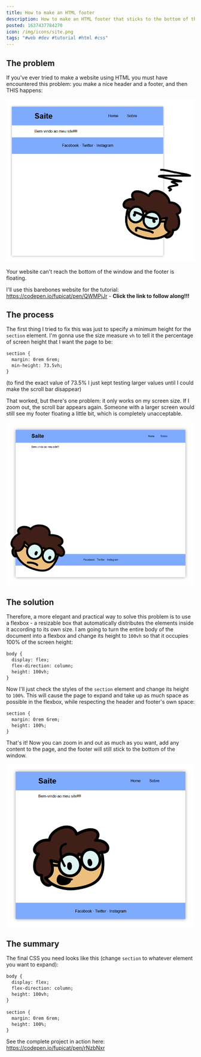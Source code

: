 ```yaml
---
title: How to make an HTML footer
description: How to make an HTML footer that sticks to the bottom of the window as it should!
posted: 1637437784270
icon: /img/icons/site.png
tags: "#web #dev #tutorial #html #css"
---
```

## The problem

If you've ever tried to make a website using HTML you must have encountered this problem: you make a nice header and a footer, and then THIS happens:

![](/img/blog/rodape-html/RodapeRuim.png)

Your website can't reach the bottom of the window and the footer is floating.

I'll use this barebones website for the tutorial: https://codepen.io/fupicat/pen/QWMPjJr - **Click the link to follow along!!!**

## The process

The first thing I tried to fix this was just to specify a minimum height for the ``section`` element. I'm gonna use the size measure ```vh``` to tell it the percentage of screen height that I want the page to be:

```css{3}[main.css]
section {
  margin: 0rem 6rem;
  min-height: 73.5vh;
}
```

(to find the exact value of 73.5% I just kept testing larger values until I could make the scroll bar disappear)

That worked, but there's one problem: it only works on my screen size. If I zoom out, the scroll bar appears again. Someone with a larger screen would still see my footer floating a little bit, which is completely unacceptable.

![](/img/blog/rodape-html/RodapeMedio.png)

## The solution

Therefore, a more elegant and practical way to solve this problem is to use a flexbox - a resizable box that automatically distributes the elements inside it according to its own size. I am going to turn the entire body of the document into a flexbox and change its height to ```100vh``` so that it occupies 100% of the screen height:

```css{2-4}[main.css]
body {
  display: flex;
  flex-direction: column;
  height: 100vh;
}
```

Now I'll just check the styles of the ```section``` element and change its height to ```100%```. This will cause the page to expand and take up as much space as possible in the flexbox, while respecting the header and footer's own space:

```css{3}[main.css]
section {
  margin: 0rem 6rem;
  height: 100%;
}
```

That's it! Now you can zoom in and out as much as you want, add any content to the page, and the footer will still stick to the bottom of the window.

![](/img/blog/rodape-html/RodapeBom.png)

## The summary

The final CSS you need looks like this (change ```section``` to whatever element you want to expand):

```css{}[main.css]
body {
  display: flex;
  flex-direction: column;
  height: 100vh;
}

section {
  margin: 0rem 6rem;
  height: 100%;
}
```

See the complete project in action here: https://codepen.io/fupicat/pen/rNzbNxr